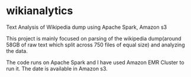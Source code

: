 # wikianalytics
Text Analysis of Wikipedia dump using Apache Spark, Amazon s3

This project is mainly focused on parsing of the wikipedia dump(around 58GB of raw text which split across 750 files of equal size) and analyzing the data. 

The code runs on Apache Spark and I have used Amazon EMR Cluster to run it. The date is available in Amazon s3.
